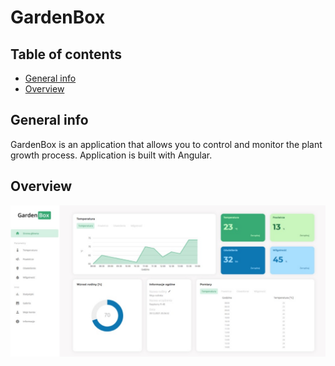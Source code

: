 # GardenBox

## Table of contents
* [General info](#general-info)
* [Overview](#overwiev)
## General info
GardenBox is an application that allows you to control and monitor the plant growth process. Application is built with Angular.

## Overview
![Dashboard view](./src/assets/img/dashboard.jpg)